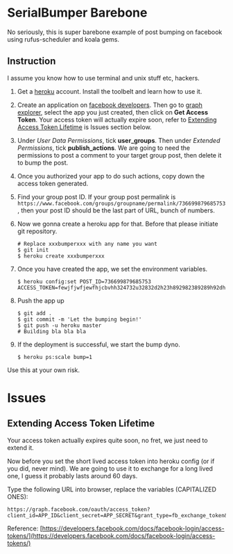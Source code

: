# SerialBumper Barebone

No seriously, this is super barebone example of post bumping on facebook using rufus-scheduler and koala gems.

## Instruction

I assume you know how to use terminal and unix stuff etc, hackers.

1. Get a [heroku](http://heroku.com) account. Install the toolbelt and learn how to use it.
2. Create an application on [facebook developers](https://developer.facebook.com). Then go to [graph explorer](https://developers.facebook.com/tools/explorer/), select the app you just created, then click on **Get Access Token**. Your access token will actually expire soon, refer to [Extending Access Token Lifetime](#extending-access-token-lifetime) is Issues section below.
3. Under *User Data Permissions*, tick **user_groups**. Then under *Extended Permissions*, tick **publish_actions**. We are going to need the permissions to post a comment to your target group post, then delete it to bump the post.
4. Once you authorized your app to do such actions, copy down the access token generated.
5. Find your group post ID. If your group post permalink is `https://www.facebook.com/groups/groupname/permalink/736699879685753`, then your post ID should be the last part of URL, bunch of numbers.
6. Now we gonna create a heroku app for that. Before that please initiate git repository.

    ```
    # Replace xxxbumperxxx with any name you want
    $ git init
    $ heroku create xxxbumperxxx
    ```

7. Once you have created the app, we set the environment variables.

    ```
    $ heroku config:set POST_ID=736699879685753 ACCESS_TOKEN=fewjfjwfjewfhjcbvhh324732u32832d2h23h892982389289h92dhu32uiehu
    ```

8. Push the app up

    ```
    $ git add .
    $ git commit -m 'Let the bumping begin!'
    $ git push -u heroku master
    # Building bla bla bla
    ```

9. If the deployment is successful, we start the bump dyno.

    ```
    $ heroku ps:scale bump=1
    ```

Use this at your own risk.

# Issues

## Extending Access Token Lifetime

Your access token actually expires quite soon, no fret, we just need to extend it.

Now before you set the short lived access token into heroku config (or if you did, never mind). We are going to use it to exchange for a long lived one, I guess it probably lasts around 60 days.

Type the following URL into browser, replace the variables (CAPITALIZED ONES):

```
https://graph.facebook.com/oauth/access_token?client_id=APP_ID&client_secret=APP_SECRET&grant_type=fb_exchange_token&fb_exchange_token=THE_TOKEN_YOU_GOT_FROM_GRAPH_EXPLORER_JUST_NOW
```

Reference: [https://developers.facebook.com/docs/facebook-login/access-tokens/](https://developers.facebook.com/docs/facebook-login/access-tokens/)